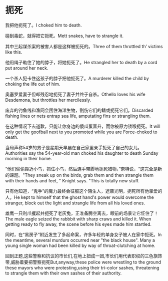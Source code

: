 # 扼死

<p><span class="chinese">我把他扼死了。</span><span class="english">I choked him to death.</span></p>

<p><span class="chinese">碰到毒蛇，就得把它扼死。</span><span class="english">Mett snakes, have to strangle it.</span></p>

<p><span class="chinese">其中三起谋杀案的被害人都是这样被扼死的。</span><span class="english">Three of them throttled th’ victims like this.</span></p>

<p><span class="chinese">他用绳子勒住了她的脖子，将她扼死了。</span><span class="english">He strangled her to death by a cord put around her neck.</span></p>

<p><span class="chinese">一个杀人犯卡住这孩子的脖子把他扼死了。</span><span class="english">A murderer killed the child by choking the life out of him.</span></p>

<p><span class="chinese">奥塞罗爱妻子但却残忍地扼死了妻子并终于自杀。</span><span class="english">Othello loves his wife Desdemona, but throttles her mercilessly.</span></p>

<p><span class="chinese">废弃的钓鱼线和渔网会困住海洋生物，割伤它们的鳍或扼死它们。</span><span class="english">Discarded fishing lines or nets entrap sea life, amputating fins or strangling them.</span></p>

<p><span class="chinese">在这种情况下去道歉，只能让你身边的傻瓜蛋晋升，而你被原力锁喉扼死。</span><span class="english">It will only get the goofball next to you promoted while you are Force-choked to death.</span></p>

<p><span class="chinese">当局声称54岁的男子是星期天早晨在自己家里亲手扼死了自己的女儿。</span><span class="english">Authorities say the 54-year-old man choked his daughter to death Sunday morning in their home.</span></p>

<p><span class="chinese">“他们偷偷靠近小鸟，抓住小鸟，然后连手带脚地扼死猎物，”奈特说，“这完全是新的课题。</span><span class="english">"They sneak up on the birds, grab them and then strangle them with their hands and feet, " Knight says. "This is totally new stuff.</span></p>

<p><span class="chinese">只有他知道，“鬼手”的魔力最终会征服这个陌生人，遮蔽光明，扼死所有他挚爱的人。</span><span class="english">He kept to himself that the ghost hand's power would overcome the stranger, block out the light and strangle life from all his loved ones.</span></p>

<p><span class="chinese">雄鹰一只利爪攫起并扼死了老灰兔，正准备腾空离去，眼前的场景让它怔住了！</span><span class="english">The male eagle seized the rabbbit with sharp craws and killed it. When getting ready to fly away, the scene before his eyes made him startled.</span></p>

<p><span class="chinese">同时，在“黑房子”附近发生了多起命案，许多年轻的单身女子被人在家中扼死。</span><span class="english">In the meantime, several murdurs occurred near "the black house". Many a young single woman had been killed by way of throat-clutching at home.</span></p>

<p><span class="chinese">回到正题,这些警察和抗议的市长们,在地上扭成一团,市长们用代表职权的三色旗饰带,威胁着要把警察扼死</span><span class="english">But,anyway,these police were wrestling to the ground these mayors who were protesting,using their tri-color sashes, threatening to strangle them with their own sashes of their authority.</span></p>

